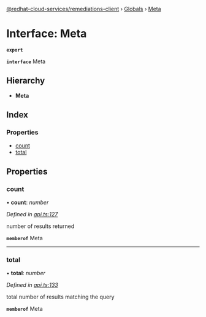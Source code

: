 [@redhat-cloud-services/remediations-client](../README.md) › [Globals](../globals.md) › [Meta](meta.md)

# Interface: Meta

**`export`** 

**`interface`** Meta

## Hierarchy

* **Meta**

## Index

### Properties

* [count](meta.md#count)
* [total](meta.md#total)

## Properties

###  count

• **count**: *number*

*Defined in [api.ts:127](https://github.com/Hyperkid123/javascript-clients/blob/master/packages/remediations/api.ts#L127)*

number of results returned

**`memberof`** Meta

___

###  total

• **total**: *number*

*Defined in [api.ts:133](https://github.com/Hyperkid123/javascript-clients/blob/master/packages/remediations/api.ts#L133)*

total number of results matching the query

**`memberof`** Meta

